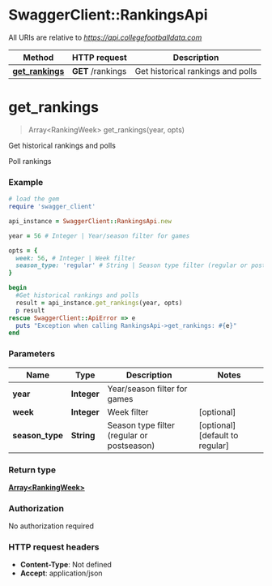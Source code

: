 # SwaggerClient::RankingsApi

All URIs are relative to *https://api.collegefootballdata.com*

Method | HTTP request | Description
------------- | ------------- | -------------
[**get_rankings**](RankingsApi.md#get_rankings) | **GET** /rankings | Get historical rankings and polls


# **get_rankings**
> Array&lt;RankingWeek&gt; get_rankings(year, opts)

Get historical rankings and polls

Poll rankings

### Example
```ruby
# load the gem
require 'swagger_client'

api_instance = SwaggerClient::RankingsApi.new

year = 56 # Integer | Year/season filter for games

opts = { 
  week: 56, # Integer | Week filter
  season_type: 'regular' # String | Season type filter (regular or postseason)
}

begin
  #Get historical rankings and polls
  result = api_instance.get_rankings(year, opts)
  p result
rescue SwaggerClient::ApiError => e
  puts "Exception when calling RankingsApi->get_rankings: #{e}"
end
```

### Parameters

Name | Type | Description  | Notes
------------- | ------------- | ------------- | -------------
 **year** | **Integer**| Year/season filter for games | 
 **week** | **Integer**| Week filter | [optional] 
 **season_type** | **String**| Season type filter (regular or postseason) | [optional] [default to regular]

### Return type

[**Array&lt;RankingWeek&gt;**](RankingWeek.md)

### Authorization

No authorization required

### HTTP request headers

 - **Content-Type**: Not defined
 - **Accept**: application/json



